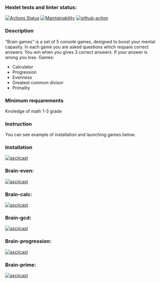### Hexlet tests and linter status:
[![Actions Status](https://github.com/bolotovda/python-project-lvl1/workflows/hexlet-check/badge.svg)](https://github.com/bolotovda/python-project-lvl1/actions)
[![Maintainability](https://api.codeclimate.com/v1/badges/01fa6b939226aa64f022/maintainability)](https://codeclimate.com/github/bolotovda/python-project-lvl1/maintainability)
[![github-action](https://github.com/bolotovda/python-project-lvl1/actions/workflows/lint.yml/badge.svg)](https://github.com/bolotovda/python-project-lvl1/actions/workflows/lint.yml)

### Description
"Brain games" is a set of 5 console games, designed to boost your mental capasity. In each game you are asked questions which requare correct answers. You win when you gives 3 correct answers. If your answer is wrong you lose. Games:

- Calculator
- Progression
- Evenness
- Greatest common divisor
- Primality

### Minimum requarements

Knoledge of math 1-3 grade

### Instruction

You can see example of installation and launching games below.

### Installation

[![asciicast](https://asciinema.org/a/SANlp2gOvKeqFuAi9gHlTzIgm.svg)](https://asciinema.org/a/SANlp2gOvKeqFuAi9gHlTzIgm)

### Brain-even:
[![asciicast](https://asciinema.org/a/0rYpkL1YM102rTYMBqE8quePS.svg)](https://asciinema.org/a/0rYpkL1YM102rTYMBqE8quePS)

### Brain-calc:
[![asciicast](https://asciinema.org/a/xdHsnloCcdfUgJxEJcvbTeQnm.svg)](https://asciinema.org/a/xdHsnloCcdfUgJxEJcvbTeQnm)

### Brain-gcd:
[![asciicast](https://asciinema.org/a/9M9BGqMALv9lC5ME3V1C6d5nt.svg)](https://asciinema.org/a/9M9BGqMALv9lC5ME3V1C6d5nt)

### Brain-progression:
[![asciicast](https://asciinema.org/a/ZJe4NWjBg96iVqYcBeogq2j05.svg)](https://asciinema.org/a/ZJe4NWjBg96iVqYcBeogq2j05)

### Brain-prime:
[![asciicast](https://asciinema.org/a/Nw3U5I4cAga8RRRYvk2pmf3g6.svg)](https://asciinema.org/a/Nw3U5I4cAga8RRRYvk2pmf3g6)